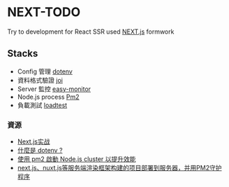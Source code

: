 # NEXT-TODO
Try to development for React SSR used [NEXT.js](https://nextjs.org/) formwork

## Stacks

- Config 管理 [dotenv](https://github.com/motdotla/dotenv)
- 資料格式驗證 [ joi](https://github.com/hapijs/joi)
- Server 監控 [easy-monitor](https://github.com/hyj1991/easy-monitor)
- Node.js process [Pm2](https://github.com/Unitech/pm2)
- 負載測試 [loadtest](https://github.com/alexfernandez/loadtest)


### 資源

- [Next.js实战](https://itony.net/post/react-nextjs-war.html)
- [什麼是 dotenv ?](https://andy6804tw.github.io/2018/01/01/joi-config-dotenv/)
- [使用 pm2 啟動 Node.js cluster 以提升效能](https://larrylu.blog/nodejs-pm2-cluster-455ffbd7671)
- [next.js、nuxt.js等服务端渲染框架构建的项目部署到服务器，并用PM2守护程序](https://segmentfault.com/a/1190000012774650)